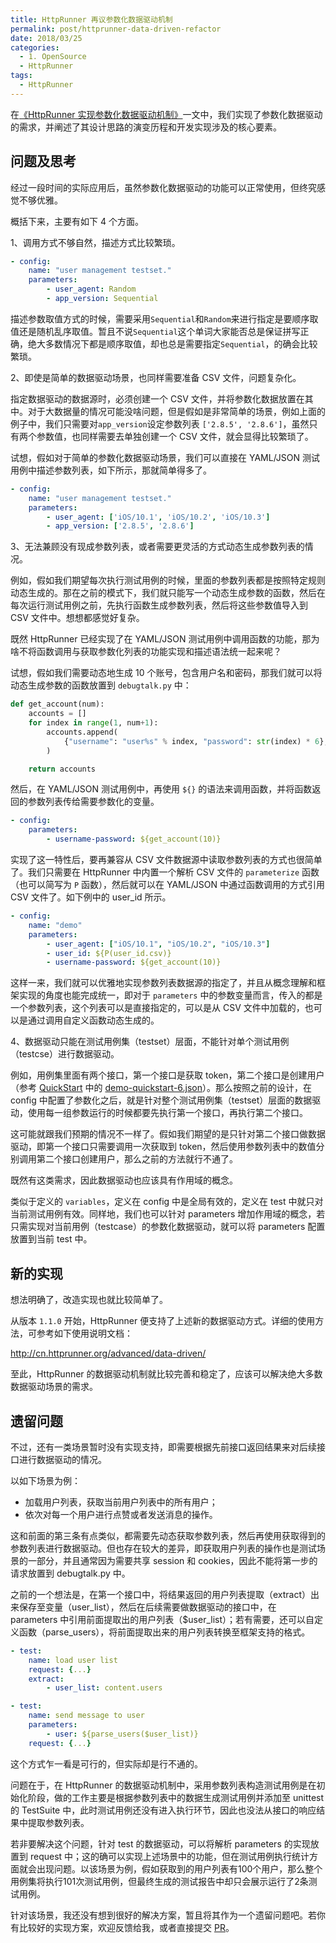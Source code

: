 ```yaml
---
title: HttpRunner 再议参数化数据驱动机制
permalink: post/httprunner-data-driven-refactor
date: 2018/03/25
categories:
  - 1. OpenSource
  - HttpRunner
tags:
  - HttpRunner
---
```


在[《HttpRunner 实现参数化数据驱动机制》][httprunner-data-driven]一文中，我们实现了参数化数据驱动的需求，并阐述了其设计思路的演变历程和开发实现涉及的核心要素。

## 问题及思考

经过一段时间的实际应用后，虽然参数化数据驱动的功能可以正常使用，但终究感觉不够优雅。

概括下来，主要有如下 4 个方面。

1、调用方式不够自然，描述方式比较繁琐。

```yaml
- config:
    name: "user management testset."
    parameters:
        - user_agent: Random
        - app_version: Sequential
```

描述参数取值方式的时候，需要采用`Sequential`和`Random`来进行指定是要顺序取值还是随机乱序取值。暂且不说`Sequential`这个单词大家能否总是保证拼写正确，绝大多数情况下都是顺序取值，却也总是需要指定`Sequential`，的确会比较繁琐。

2、即使是简单的数据驱动场景，也同样需要准备 CSV 文件，问题复杂化。

指定数据驱动的数据源时，必须创建一个 CSV 文件，并将参数化数据放置在其中。对于大数据量的情况可能没啥问题，但是假如是非常简单的场景，例如上面的例子中，我们只需要对`app_version`设定参数列表 `['2.8.5', '2.8.6']`，虽然只有两个参数值，也同样需要去单独创建一个 CSV 文件，就会显得比较繁琐了。

试想，假如对于简单的参数化数据驱动场景，我们可以直接在 YAML/JSON 测试用例中描述参数列表，如下所示，那就简单得多了。

```yaml
- config:
    name: "user management testset."
    parameters:
        - user_agent: ['iOS/10.1', 'iOS/10.2', 'iOS/10.3']
        - app_version: ['2.8.5', '2.8.6']
```

3、无法兼顾没有现成参数列表，或者需要更灵活的方式动态生成参数列表的情况。

例如，假如我们期望每次执行测试用例的时候，里面的参数列表都是按照特定规则动态生成的。那在之前的模式下，我们就只能写一个动态生成参数的函数，然后在每次运行测试用例之前，先执行函数生成参数列表，然后将这些参数值导入到 CSV 文件中。想想都感觉好复杂。

既然 HttpRunner 已经实现了在 YAML/JSON 测试用例中调用函数的功能，那为啥不将函数调用与获取参数化列表的功能实现和描述语法统一起来呢？

试想，假如我们需要动态地生成 10 个账号，包含用户名和密码，那我们就可以将动态生成参数的函数放置到 `debugtalk.py` 中：

```python
def get_account(num):
    accounts = []
    for index in range(1, num+1):
        accounts.append(
            {"username": "user%s" % index, "password": str(index) * 6},
        )

    return accounts
```

然后，在 YAML/JSON 测试用例中，再使用 `${}` 的语法来调用函数，并将函数返回的参数列表传给需要参数化的变量。

```yaml
- config:
    parameters:
        - username-password: ${get_account(10)}
```

实现了这一特性后，要再兼容从 CSV 文件数据源中读取参数列表的方式也很简单了。我们只需要在 HttpRunner 中内置一个解析 CSV 文件的 `parameterize` 函数（也可以简写为 `P` 函数），然后就可以在 YAML/JSON 中通过函数调用的方式引用 CSV 文件了。如下例中的 user_id 所示。

```yaml
- config:
    name: "demo"
    parameters:
        - user_agent: ["iOS/10.1", "iOS/10.2", "iOS/10.3"]
        - user_id: ${P(user_id.csv)}
        - username-password: ${get_account(10)}
```

这样一来，我们就可以优雅地实现参数列表数据源的指定了，并且从概念理解和框架实现的角度也能完成统一，即对于 `parameters` 中的参数变量而言，传入的都是一个参数列表，这个列表可以是直接指定的，可以是从 CSV 文件中加载的，也可以是通过调用自定义函数动态生成的。

4、数据驱动只能在测试用例集（testset）层面，不能针对单个测试用例（testcse）进行数据驱动。

例如，用例集里面有两个接口，第一个接口是获取 token，第二个接口是创建用户（参考 [QuickStart][QuickStart] 中的 [demo-quickstart-6.json][demo-quickstart-6]）。那么按照之前的设计，在 config 中配置了参数化之后，就是针对整个测试用例集（testset）层面的数据驱动，使用每一组参数运行的时候都要先执行第一个接口，再执行第二个接口。

这可能就跟我们预期的情况不一样了。假如我们期望的是只针对第二个接口做数据驱动，即第一个接口只需要调用一次获取到 token，然后使用参数列表中的数值分别调用第二个接口创建用户，那么之前的方法就行不通了。

既然有这类需求，因此数据驱动也应该具有作用域的概念。

类似于定义的 `variables`，定义在 config 中是全局有效的，定义在 test 中就只对当前测试用例有效。同样地，我们也可以针对 parameters 增加作用域的概念，若只需实现对当前用例（testcase）的参数化数据驱动，就可以将 parameters 配置放置到当前 test 中。

## 新的实现

想法明确了，改造实现也就比较简单了。

从版本 `1.1.0` 开始，HttpRunner 便支持了上述新的数据驱动方式。详细的使用方法，可参考如下使用说明文档：

http://cn.httprunner.org/advanced/data-driven/

至此，HttpRunner 的数据驱动机制就比较完善和稳定了，应该可以解决绝大多数数据驱动场景的需求。

## 遗留问题

不过，还有一类场景暂时没有实现支持，即需要根据先前接口返回结果来对后续接口进行数据驱动的情况。

以如下场景为例：

- 加载用户列表，获取当前用户列表中的所有用户；
- 依次对每一个用户进行点赞或者发送消息的操作。

这和前面的第三条有点类似，都需要先动态获取参数列表，然后再使用获取得到的参数列表进行数据驱动。但也存在较大的差异，即获取用户列表的操作也是测试场景的一部分，并且通常因为需要共享 session 和 cookies，因此不能将第一步的请求放置到 debugtalk.py 中。

之前的一个想法是，在第一个接口中，将结果返回的用户列表提取（extract）出来保存至变量（user_list），然后在后续需要做数据驱动的接口中，在 parameters 中引用前面提取出的用户列表（$user_list）；若有需要，还可以自定义函数（parse_users），将前面提取出来的用户列表转换至框架支持的格式。

```yaml
- test:
    name: load user list
    request: {...}
    extract:
        - user_list: content.users

- test:
    name: send message to user
    parameters:
        - user: ${parse_users($user_list)}
    request: {...}
```

这个方式乍一看是可行的，但实际却是行不通的。

问题在于，在 HttpRunner 的数据驱动机制中，采用参数列表构造测试用例是在初始化阶段，做的工作主要是根据参数列表中的数据生成测试用例并添加至 unittest 的 TestSuite 中，此时测试用例还没有进入执行环节，因此也没法从接口的响应结果中提取参数列表。

若非要解决这个问题，针对 test 的数据驱动，可以将解析 parameters 的实现放置到 request 中；这的确可以实现上述场景中的功能，但在测试用例执行统计方面就会出现问题。以该场景为例，假如获取到的用户列表有100个用户，那么整个用例集将执行101次测试用例，但最终生成的测试报告中却只会展示运行了2条测试用例。

针对该场景，我还没有想到很好的解决方案，暂且将其作为一个遗留问题吧。若你有比较好的实现方案，欢迎反馈给我，或者直接提交 [PR][PR]。


[httprunner-data-driven]: https://debugtalk.com/post/httprunner-data-driven/
[QuickStart]: http://cn.httprunner.org/quickstart/#_12
[demo-quickstart-6]: http://cn.httprunner.org/data/demo-quickstart-6.json
[PR]: https://github.com/HttpRunner/HttpRunner
